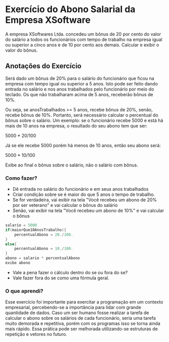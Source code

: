# Exercício do Abono Salarial da Empresa XSoftware

A empresa XSoftwares Ltda. concedeu um bônus de 20 por cento do valor do salário a todos os funcionários com tempo de trabalho na empresa igual ou superior a cinco anos e de 10 por cento aos demais. Calcular e exibir o valor do bônus.

## Anotações do Exercício

Será dado um bônus de 20% para o salário do funcionário que ficou na empresa com tempo igual ou superior a 5 anos. Isto pode ser feito dando entrada no salário e nos anos trabalhados pelo funcionário por meio do teclado. Os que não trabalharam acima de 5 anos, receberão bônus de 10%.

Ou seja, se anosTrabalhados >= 5 anos, recebe bônus de 20%, senão, recebe bônus de 10%. Portanto, será necessário calcular o percentual do bônus sobre o salário.
Um exemplo: se o funcionário recebe 5000 e está há mais de 10 anos na empresa, o resultado do seu abono tem que ser:

5000 \* 20/100

Já se ele recebe 5000 porém há menos de 10 anos, então seu abono será:

5000 \* 10/100

Exibe ao final o bônus sobre o salário, não o salário com bônus.
### Como fazer?

* Dê entrada no salário do funcionário e em seus anos trabalhados
* Criar condição sobre se é maior do que 5 anos o tempo de trabalho.
* Se for verdadeira, vai exibir na tela "Você recebeu um abono de 20% por ser veterano" e vai calcular o bônus do salário
* Senão, vai exibir na tela "Você recebeu um abono de 10%" e vai calcular o bônus

```java
salario = 5000
if(maiorQue10AnosTrabalho){
	percentualAbono = 20./100.
}
else{
	percentualAbono = 10./100.
}
abono = salario * percentualAbono
exibe abono
```

* Vale a pena fazer o cálculo dentro do se ou fora do se?
* Vale fazer fora do se como uma fórmula geral.

### O que aprendi?

Esse exercício foi importante para exercitar a programação em um contexto empresarial, percebendo-se a importância para lidar com grande quantidade de dados. Caso um ser humano fosse realizar a tarefa de calcular o abono sobre os salários de cada funcionário, seria uma tarefa muito demorada e repetitiva, porém com os programas isso se torna ainda mais rápido. Essa prática pode ser melhorada utilizando-se estruturas de repetição e vetores no futuro.
